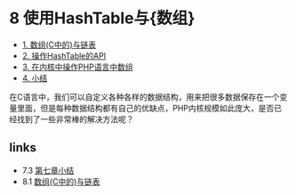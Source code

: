# 8 使用HashTable与{数组} 

 * [1. 数组(C中的)与链表](</book/chapt08/8.1.md>)
 * [2. 操作HashTable的API](</book/chapt08/8.2.md>)
 * [3. 在内核中操作PHP语言中数组](</book/chapt08/8.3.md>)
 * [4. 小结](</book/chapt08/8.4.md>)

在C语言中，我们可以自定义各种各样的数据结构，用来把很多数据保存在一个变量里面，但是每种数据结构都有自己的优缺点，PHP内核规模如此庞大，是否已经找到了一些非常棒的解决方法呢？


## links
   * 7.3 [第七章小结](</book/chapt07/7.3.md>)
   * 8.1 [数组(C中的)与链表](</book/chapt08/8.1.md>)

